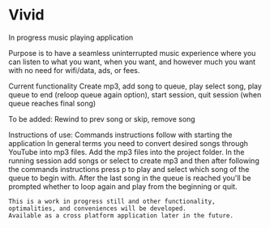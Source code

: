 # Vivid
In progress music playing application

Purpose is to have a seamless uninterrupted music experience where you can listen to what you want, when you want, and however much
you want with no need for wifi/data, ads, or fees.

Current functionality
  Create mp3, add song to queue, play select song, play queue to end (reloop queue again option), start session, 
  quit session (when queue reaches final song)
  
  To be added: Rewind to prev song or skip, remove song
  
Instructions of use:
    Commands instructions follow with starting the application
    In general terms you need to convert desired songs through YouTube into mp3 files. Add the mp3 files into the project folder.
    In the running session add songs or select to create mp3 and then after following the commands instructions press p to play and select 
    which song of the queue to begin with. After the last song in the queue is reached you'll be prompted whether to loop again and play 
    from the beginning or quit. 
    
    This is a work in progress still and other functionality, optimalities, and conveniences will be developed.
    Available as a cross platform application later in the future.
